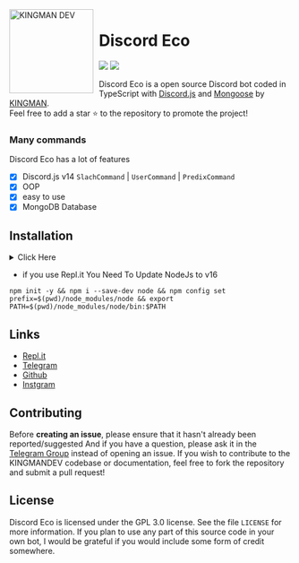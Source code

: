 <img width="150" height="150" align="left" style="float: left; margin: 0 10px 0 0;" alt="KINGMAN DEV" src="https://i.top4top.io/p_1965sxw291.png">  

# Discord Eco

[![](https://img.shields.io/discord/565048515357835264.svg?logo=discord&colorB=blue&label=KINGMAN_DEV)](https://discord.gg/KD2mdRReSA)
[![](https://img.shields.io/badge/discord.js-v13.1.0-blue.svg?logo=npm)](https://github.com/discordjs)

Discord Eco is a open source Discord bot coded in TypeScript with [Discord.js](https://discord.js.org) and [Mongoose](https://mongoosejs.com/docs/api.html) by [KINGMAN](https://github.com/KMKINGMAN).  
Feel free to add a star ⭐ to the repository to promote the project!

### Many commands

Discord Eco has a lot of features

- [x] Discord.js v14 `SlachCommand` | `UserCommand` | `PredixCommand`
- [x] OOP
- [x] easy to use
- [x] MongoDB Database

## Installation
<details>
	<summary>Click Here</summary>
     <details>
     <summary>1 - make new discord bot and enable intents</summary>
        <img  alt="KINGMAN DEV" src="https://j.top4top.io/p_2074mihlb1.png"> 
     </details>
	<details>
		<summary>2 - install packages</summary>
	    	<code>
                 npm install
	    	</code>
	     </details>
	    <details>
		<summary>3- Setup the Bot Configuration in `src/config.json` or `.env` </summary>
        <code>
		token=BOT_TOKEN
		prefix=BOT_PRFIX
		mongo=DATABASE_CONNECTION
		id=BOT_ID
        </code>
	</details>
	<details>
		<summary>Run The Project</summary>
		<code>
		npm start
		</code>
	</details>
</details>

* if you use Repl.it You Need To Update NodeJs to v16 

```shell
npm init -y && npm i --save-dev node && npm config set prefix=$(pwd)/node_modules/node && export PATH=$(pwd)/node_modules/node/bin:$PATH
```

## Links

*   [Repl.it](https://repl.it/github/KMKINGMAN/Discord-Eco)
*   [Telegram](https://t.me/kingman4hack)
*   [Github](https://github.com/KMKINGMAN/Discord-Eco)
*   [Instgram](https://instgram.com/km.kingman)

## Contributing

Before **creating an issue**, please ensure that it hasn't already been reported/suggested
And if you have a question, please ask it in the [Telegram Group](https://t.me/kingman4hack) instead of opening an issue.
If you wish to contribute to the KINGMANDEV codebase or documentation, feel free to fork the repository and submit a pull request!

## License

Discord Eco is licensed under the GPL 3.0 license. See the file `LICENSE` for more information. If you plan to use any part of this source code in your own bot, I would be grateful if you would include some form of credit somewhere.
